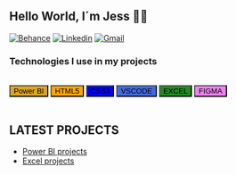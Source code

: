 ## Hello World, I´m Jess 👧🏾



[![Behance](https://img.shields.io/badge/-Behance-blue?style=for-the-badge&logo=behance&logoColor=white)](https://www.behance.net/jessgarcia9/projects)
[![Linkedin](https://img.shields.io/badge/LinkedIn-0077B5?style=for-the-badge&logo=linkedin&logoColor=white)](linkedin.com/in/jéssica-garcia-b41854170)
[![Gmail](https://img.shields.io/badge/Gmail-D14836?style=for-the-badge&logo=gmail&logoColor=white)](webdev.jess.garcia@gmail.com)




### Technologies I use in my projects
<div style="display: inline_block"><br/>
    <button class="button" style="background-color:GoldenRod;">Power BI</button>
    <button class="button" style="background-color:orange;">HTML5</button>
    <button class="button" style="background-color:blue;">CSS3</button>
    <button class="button" style="background-color:RoyalBlue;">VSCODE</button>
    <button class="button" style="background-color:ForestGreen;">EXCEL</button>
    <button class="button" style="background-color:Violet;">FIGMA</button>
   
</div><br/>

## LATEST PROJECTS
- [Power BI projects](https://github.com/Garcia-Jess/Power-BI-projects)
- [Excel projects]()


